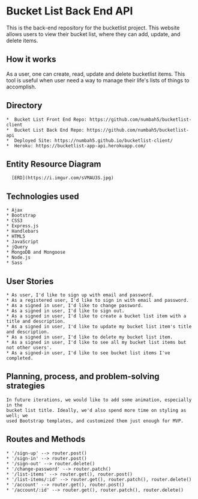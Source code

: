 # Bucket List Back End API
This is the back-end repository for the bucketlist project. This website allows
users to view their bucket list, where they can add, update, and delete items.

## How it works
As a user, one can create, read, update and delete bucketlist items. This tool is
useful when user need a way to manage their life's lists of things to accomplish.

## Directory
    *  Bucket List Front End Repo: https://github.com/numbah5/bucketlist-client
    *  Bucket List Back End Repo: https://github.com/numbah5/bucketlist-api
    *  Deployed Site: https://numbah5.github.io/bucketlist-client/
    *  Heroku: https://bucketlist-app-api.herokuapp.com/

## Entity Resource Diagram
      [ERD](https://i.imgur.com/sVMAU3S.jpg)

## Technologies used
    * Ajax
    * Bootstrap
    * CSS3
    * Express.js
    * Handlebars
    * HTML5
    * JavaScript
    * jQuery
    * MongoDB and Mongoose
    * Node.js
    * Sass

## User Stories
    * As user, I'd like to sign up with email and password.
    * As a registered user, I'd like to sign in with email and password.
    * As a signed in user, I'd like to change password.
    * As a signed in user, I'd like to sign out.
    * As a signed in user, I'd like to create a bucket list item with a title and description.
    * As a signed in user, I'd like to update my bucket list item's title and description.
    * As a signed in user, I'd like to delete my bucket list item.
    * As a signed in user, I'd like to see all my bucket list items but not other users'.
    * As a signed-in user, I'd like to see bucket list items I've completed.


## Planning, process, and problem-solving strategies
    In future iterations, we would like to add some animation, especially in the
    bucket list title. Ideally, we'd also spend more time on styling as well; we
    used Bootstrap templates, and customized them just enough for MVP.

## Routes and Methods
    * '/sign-up' --> router.post()
    * '/sign-in' --> router.post()
    * '/sign-out' --> router.delete()
    * '/change-password' --> router.patch()
    * '/list-items' --> router.get(), router.post()
    * '/list-items/:id' --> router.get(), router.patch(), router.delete()
    * '/account' --> router.get(), router.post()
    * '/account/:id' --> router.get(), router.patch(), router.delete()
